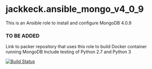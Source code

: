 # jackkeck.ansible_mongo_v4_0_9
This is an Ansible role to install and configure MongoDB 4.0.9

### TO BE ADDED
Link to packer repository that uses this role to build Docker container running MongoDB
Include testing of Python 2.7 and Python 3


[![Build Status](https://travis-ci.com/jackkeck/ansible-mongo-v4.0.9.svg?branch=master)](https://travis-ci.com/jackkeck/ansible-mongo-v4.0.9)
